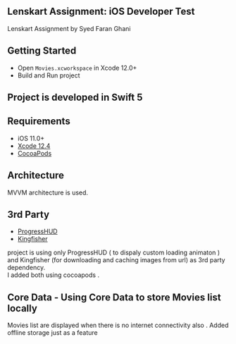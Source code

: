 ## Lenskart Assignment: iOS Developer Test
Lenskart Assignment by Syed Faran Ghani



## Getting Started
- Open `Movies.xcworkspace` in Xcode 12.0+
- Build and Run project 


## Project is developed in Swift 5


## Requirements
- iOS 11.0+
- [Xcode 12.4](https://developer.apple.com/services-account/download?path=/Developer_Tools/Xcode_12.4/Xcode_12.4.xip) 
- [CocoaPods](https://cocoapods.org/)


## Architecture
MVVM architecture is used.


## 3rd Party
- [ProgressHUD](https://github.com/relatedcode/ProgressHUD)
- [Kingfisher](https://github.com/onevcat/Kingfisher)

project is using only ProgressHUD ( to dispaly custom loading animaton ) and Kingfisher (for downloading and caching images from url) as 3rd party dependency.  
​I added both using cocoapods .


## Core Data - Using Core Data to store Movies list locally
Movies list are displayed when there is no internet connectivity also . Added offline storage just as a feature



